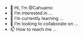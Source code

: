 - 👋 Hi, I’m @Cahuamo
- 👀 I’m interested in ...
- 🌱 I’m currently learning ...
- 💞️ I’m looking to collaborate on ...
- 📫 How to reach me ...

<!---
Cahuamo/Cahuamo is a ✨ special ✨ repository because its `README.md` (this file) appears on your GitHub profile.
You can click the Preview link to take a look at your changes.
--->
